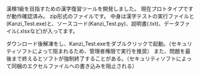 漢検1級を目指すための漢字復習ツールを開発しました。
現在プロトタイプですが動作確認済み。
zip形式のファイルです。
中身は漢字テストの実行ファイルと(Kanzi_Test.exe)と、ソースコード(Kanzi_Test.py)、説明書(.txt)、データファイル(.xlsxなど)が入ってます。

ダウンロード後解凍をし、Kanzi_Test.exeをダブルクリックで起動。（セキュリティソフトによって阻まれるため、管理者権限で実行を推奨）
また、問題を最後まで終えるとソフトが強制終了することがある。（セキュリティソフトによって同梱のエクセルファイルへの書き込みを阻止される）
